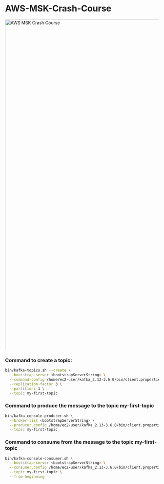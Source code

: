 # AWS-MSK-Crash-Course
<img width="1920" height="1080" alt="AWS MSK Crash Course" src="https://github.com/user-attachments/assets/b216fdcb-c24a-4c79-ada1-e034707f7cc4" />

### Command to create a topic:
```bash
bin/kafka-topics.sh --create \
  --bootstrap-server <bootstrapServerString> \
  --command-config /home/ec2-user/kafka_2.13-3.6.0/bin/client.properties \
  --replication-factor 3 \
  --partitions 1 \
  --topic my-first-topic
```

### Command to produce the message to the topic my-first-topic
```bash
bin/kafka-console-producer.sh \
  --broker-list <bootstrapServerString> \
  --producer.config /home/ec2-user/kafka_2.13-3.6.0/bin/client.properties \
  --topic my-first-topic
```

### Command to consume from the message to the topic my-first-topic
```bash
bin/kafka-console-consumer.sh \
  --bootstrap-server <bootstrapServerString> \
  --consumer.config /home/ec2-user/kafka_2.13-3.6.0/bin/client.properties \
  --topic my-first-topic \
  --from-beginning
```
